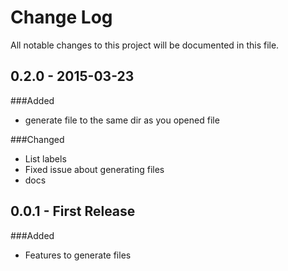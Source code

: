 # Change Log
All notable changes to this project will be documented in this file.
## 0.2.0 - 2015-03-23
###Added
- generate file to the same dir as you opened file

###Changed
- List labels
- Fixed issue about generating files
- docs

## 0.0.1 - First Release
###Added
- Features to generate files

[0.2.0]: https://github.com/denar90/marionette-cli/compare/v0.1.1...v0.2.0
